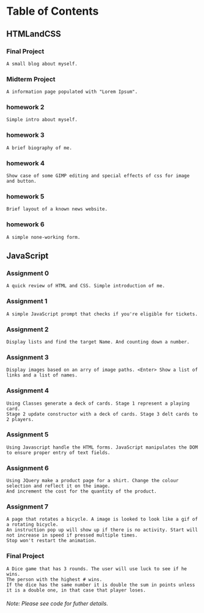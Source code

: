 # Table of Contents

## HTMLandCSS

### Final Project
    A small blog about myself.
### Midterm Project
    A information page populated with "Lorem Ipsum".
### homework 2
    Simple intro about myself.
### homework 3
    A brief biography of me.
### homework 4
    Show case of some GIMP editing and special effects of css for image and button.
### homework 5
    Brief layout of a known news website.
### homework 6
    A simple none-working form.

## JavaScript

### Assignment 0
    A quick review of HTML and CSS. Simple introduction of me.
### Assignment 1 
    A simple JavaScript prompt that checks if you're eligible for tickets.
### Assignment 2
    Display lists and find the target Name. And counting down a number.
### Assignment 3
    Display images based on an arry of image paths. <Enter> Show a list of links and a list of names.
### Assignment 4 
    Using Classes generate a deck of cards. Stage 1 represent a playing card.  
    Stage 2 update constructor with a deck of cards. Stage 3 delt cards to 2 players. 
### Assignment 5
    Using Javascript handle the HTML forms. JavaScript manipulates the DOM to ensure proper entry of text fields.
### Assignment 6 
    Using JQuery make a product page for a shirt. Change the colour selection and reflect it on the image.  
    And increment the cost for the quantity of the product.
### Assignment 7
    A page that rotates a bicycle. A image is looked to look like a gif of a rotating bicycle.  
    An instruction pop up will show up if there is no activity. Start will not increase in speed if pressed multiple times. 
    Stop won't restart the animation. 
### Final Project
    A Dice game that has 3 rounds. The user will use luck to see if he wins.  
    The person with the highest # wins. 
    If the dice has the same number it is double the sum in points unless it is a double one, in that case that player loses.

###### Note: Please see code for futher details.

